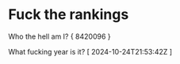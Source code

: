# Fuck the rankings

Who the hell am I?
{ 8420096 }

What fucking year is it?
[ 2024-10-24T21:53:42Z ]
